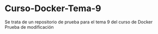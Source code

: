 # Curso-Docker-Tema-9
Se trata de un repositorio de prueba para el tema 9 del curso de Docker
Prueba de modificación